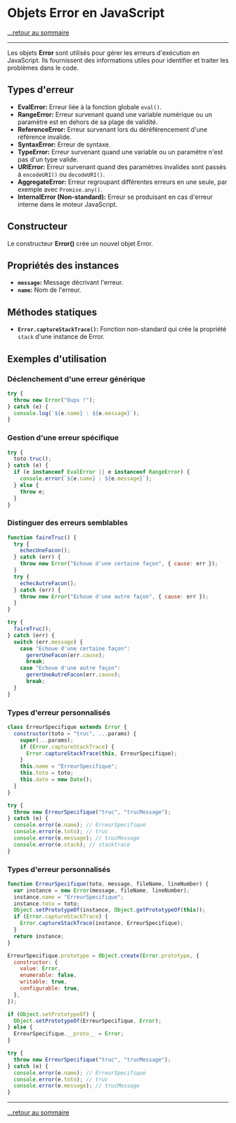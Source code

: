 # Objets Error en JavaScript

[...retour au sommaire](../sommaire.md)

---

Les objets **Error** sont utilisés pour gérer les erreurs d'exécution en JavaScript. Ils fournissent des informations utiles pour identifier et traiter les problèmes dans le code.

## Types d'erreur

- **EvalError:** Erreur liée à la fonction globale `eval()`.
- **RangeError:** Erreur survenant quand une variable numérique ou un paramètre est en dehors de sa plage de validité.
- **ReferenceError:** Erreur survenant lors du déréférencement d'une référence invalide.
- **SyntaxError:** Erreur de syntaxe.
- **TypeError:** Erreur survenant quand une variable ou un paramètre n'est pas d'un type valide.
- **URIError:** Erreur survenant quand des paramètres invalides sont passés à `encodeURI()` ou `decodeURI()`.
- **AggregateError:** Erreur regroupant différentes erreurs en une seule, par exemple avec `Promise.any()`.
- **InternalError (Non-standard):** Erreur se produisant en cas d'erreur interne dans le moteur JavaScript.

## Constructeur

Le constructeur **Error()** crée un nouvel objet Error.

## Propriétés des instances

- **`message`:** Message décrivant l'erreur.
- **`name`:** Nom de l'erreur.

## Méthodes statiques

- **`Error.captureStackTrace()`:** Fonction non-standard qui crée la propriété `stack` d'une instance de Error.

## Exemples d'utilisation

### Déclenchement d'une erreur générique

```javascript
try {
  throw new Error("Oups !");
} catch (e) {
  console.log(`${e.name} : ${e.message}`);
}
```

### Gestion d'une erreur spécifique

```javascript
try {
  toto.truc();
} catch (e) {
  if (e instanceof EvalError || e instanceof RangeError) {
    console.error(`${e.name} : ${e.message}`);
  } else {
    throw e;
  }
}
```

### Distinguer des erreurs semblables

```javascript
function faireTruc() {
  try {
    echecUneFacon();
  } catch (err) {
    throw new Error("Echoue d'une certaine façon", { cause: err });
  }
  try {
    echecAutreFacon();
  } catch (err) {
    throw new Error("Echoue d'une autre façon", { cause: err });
  }
}

try {
  faireTruc();
} catch (err) {
  switch (err.message) {
    case "Echoue d'une certaine façon":
      gererUneFacon(err.cause);
      break;
    case "Echoue d'une autre façon":
      gererUneAutreFacon(err.cause);
      break;
  }
}
```

### Types d'erreur personnalisés

```javascript
class ErreurSpecifique extends Error {
  constructor(toto = "truc", ...params) {
    super(...params);
    if (Error.captureStackTrace) {
      Error.captureStackTrace(this, ErreurSpecifique);
    }
    this.name = "ErreurSpecifique";
    this.toto = toto;
    this.date = new Date();
  }
}

try {
  throw new ErreurSpecifique("truc", "trucMessage");
} catch (e) {
  console.error(e.name); // ErreurSpecifique
  console.error(e.toto); // truc
  console.error(e.message); // trucMessage
  console.error(e.stack); // stacktrace
}
```

### Types d'erreur personnalisés

```javascript
function ErreurSpecifique(toto, message, fileName, lineNumber) {
  var instance = new Error(message, fileName, lineNumber);
  instance.name = "ErreurSpecifique";
  instance.toto = toto;
  Object.setPrototypeOf(instance, Object.getPrototypeOf(this));
  if (Error.captureStackTrace) {
    Error.captureStackTrace(instance, ErreurSpecifique);
  }
  return instance;
}

ErreurSpecifique.prototype = Object.create(Error.prototype, {
  constructor: {
    value: Error,
    enumerable: false,
    writable: true,
    configurable: true,
  },
});

if (Object.setPrototypeOf) {
  Object.setPrototypeOf(ErreurSpecifique, Error);
} else {
  ErreurSpecifique.__proto__ = Error;
}

try {
  throw new ErreurSpecifique("truc", "trucMessage");
} catch (e) {
  console.error(e.name); // ErreurSpecifique
  console.error(e.toto); // truc
  console.error(e.message); // trucMessage
}
```

---

[...retour au sommaire](../sommaire.md)